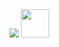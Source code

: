 <img src="https://capsule-render.vercel.app/api?type=wave&color=auto&height=300&section=header&text=Mahamad%20Sardar&fontSize=90&animation=scaleIn" />

<a href="https://www.Linkedin.com/thepiyushmalhotra/">
  <img height="50" src="https://user-images.githubusercontent.com/46517096/166974368-9798f39f-1f46-499c-b14e-81f0a3f83a06.png"/>
</a>
